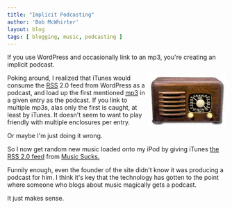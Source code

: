 ```yaml
---
title: "Implicit Podcasting"
author: 'Bob McWhirter'
layout: blog
tags: [ blogging, music, podcasting ]
---
```

<span class="imagelink"/>If you use WordPress and occasionally link to an mp3, you're creating an implicit podcast.

<span class="imagelink">
  <img width="178" height="121" align="right" title="Ye Olde Timey Radio" id="image144" alt="Ye Olde Timey Radio" src="/blog/assets/radio.jpg"/>
</span>Poking around, I realized that iTunes would consume the <a title="Wikipedia for RSS" href="http://en.wikipedia.org/wiki/RSS_(file_format)">RSS</a> 2.0 feed from WordPress as a podcast, and load up the first mentioned <a title="Wikipedia for mp3" href="http://en.wikipedia.org/wiki/MP3">mp3</a> in a given entry as the podcast.  If you link to multiple mp3s, alas only the first is caught, at least by iTunes.  It doesn't seem to want to play friendly with multiple enclosures per entry.

Or maybe I'm just doing it wrong.

So I now get random new music loaded onto my iPod by giving iTunes <a title="RSS 2 feed for Music Sucks." href="http://www.musicsucks.net/feed/rss2/">the RSS 2.0 feed</a> from <a title="Music Sucks." href="http://www.musicsucks.net/">Music Sucks.</a>

Funnily enough, even the founder of the site didn't know it was producing a podcast for him.  I think it's key that the technology has gotten to the point where someone who blogs about music magically gets a podcast.

It just makes sense.
